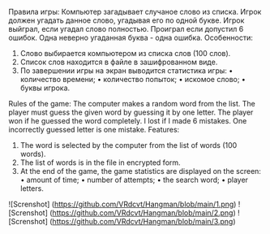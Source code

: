 Правила игры:
Компьютер загадывает случаное слово из списка. Игрок должен угадать данное слово, угадывая его по одной букве. Игрок выйграл, если угадал слово полностью. Проиграл если допустил 6 ошибок. Одна неверно угаданная буква - одна ошибка.
Особенности:
1. Слово выбирается компьютером из списка слов (100 слов).
2. Список слов находится в файле в зашифрованном виде.
3. По завершении игры на экран выводится статистика игры:
• количество времени;
• количество попыток;
• искомое слово;
• буквы игрока.

Rules of the game:
The computer makes a random word from the list. The player must guess the given word by guessing it by one letter. The player won if he guessed the word completely. I lost if I made 6 mistakes. One incorrectly guessed letter is one mistake.
Features:
1. The word is selected by the computer from the list of words (100 words).
2. The list of words is in the file in encrypted form.
3. At the end of the game, the game statistics are displayed on the screen:
• amount of time;
• number of attempts;
• the search word;
• player letters.

![Screnshot] (https://github.com/VRdcvt/Hangman/blob/main/1.png)
![Screnshot] (https://github.com/VRdcvt/Hangman/blob/main/2.png)
![Screnshot] (https://github.com/VRdcvt/Hangman/blob/main/3.png)
